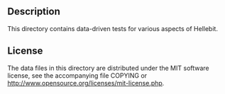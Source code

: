 Description
------------

This directory contains data-driven tests for various aspects of Hellebit.

License
--------

The data files in this directory are distributed under the MIT software
license, see the accompanying file COPYING or
http://www.opensource.org/licenses/mit-license.php.

